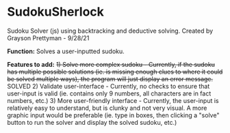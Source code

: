# SudokuSherlock
Sudoku Solver (js) using backtracking and deductive solving.
Created by Grayson Prettyman - 9/28/21



**Function:** Solves a user-inputted sudoku.


**Features to add:**
~~1) Solve more complex sudoku - Currently, if the sudoku has multiple possible solutions (ie. is missing enough clues to where it could be solved multiple ways), the program will just display an error message.~~  SOLVED
2) Validate user-interface - Currently, no checks to ensure that user-input is valid (ie. contains only 9 numbers, all characters are in fact numbers, etc.)
3) More user-friendly interface - Currently, the user-input is relatively easy to understand, but is clunky and not very visual. A more graphic input would be preferable (ie. type in boxes, then clicking a "solve" button to run the solver and display the solved sudoku, etc.)
